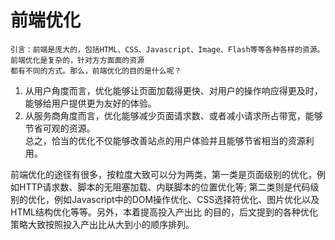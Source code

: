 # 前端优化  
    引言：前端是庞大的，包括HTML、CSS、Javascript、Image、Flash等等各种各样的资源。前端优化是复杂的，针对方方面面的资源
    都有不同的方式。那么，前端优化的目的是什么呢？
  1. 从用户角度而言，优化能够让页面加载得更快、对用户的操作响应得更及时，能够给用户提供更为友好的体验。<br>
  2. 从服务商角度而言，优化能够减少页面请求数、或者减小请求所占带宽，能够节省可观的资源。<br>
  总之，恰当的优化不仅能够改善站点的用户体验并且能够节省相当的资源利用。<br>

  前端优化的途径有很多，按粒度大致可以分为两类，第一类是页面级别的优化，例如HTTP请求数、脚本的无阻塞加载、内联脚本的位置优化等;
第二类则是代码级别的优化，例如Javascript中的DOM操作优化、CSS选择符优化、图片优化以及HTML结构优化等等。另外，本着提高投入产出比
的目的，后文提到的各种优化策略大致按照投入产出比从大到小的顺序排列。 
